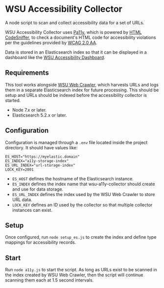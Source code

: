 # WSU Accessibility Collector

A node script to scan and collect accessibility data for a set of URLs.

WSU Accessibility Collector uses [Pa11y](https://github.com/pa11y/pa11y), which is powered by [HTML CodeSniffer](https://github.com/squizlabs/HTML_CodeSniffer), to check a document's HTML code for accessibility violations per the guidelines provided by [WCAG 2.0 AA](https://www.w3.org/TR/WCAG20/).

Data is stored in an Elasticsearch index so that it can be displayed in a dashboard like the [WSU Accessibility Dashboard](https://github.com/washingtonstateuniversity/WSU-A11y-Dashboard).

## Requirements

This tool works alongside [WSU Web Crawler](https://github.com/washingtonstateuniversity/WSU-Web-Crawler), which harvests URLs and logs them in a separate Elasticsearch index for future processing. This should be setup and URLs should be indexed before the accessibility collector is started.

* Node 7.x or later.
* Elasticsearch 5.2.x or later.

## Configuration

Configuration is managed through a `.env` file located inside the project directory. It should have values like:

```
ES_HOST="https://myelastic.domain"
ES_INDEX="a11y-storage-index"
ES_URL_INDEX="url-storage-index"
LOCK_KEY=2001
```

* `ES_HOST` defines the hostname of the Elasticsearch instance.
* `ES_INDEX` defines the index name that wsu-a11y-collector should create and use for data storage.
* `ES_URL_INDEX` defines the index used by the WSU Web Crawler to store URL data.
* `LOCK_KEY` defines an ID used by the collector so that multiple collector instances can exist.

## Setup

Once configured, run `node setup_es.js` to create the index and define type mappings for accessibility records.

## Start

Run `node a11y.js` to start the script. As long as URLs exist to be scanned in the index created by WSU Web Crawler, then the script will continue scanning them each at 1.5 second intervals.
